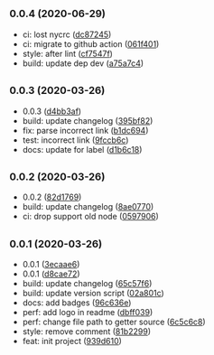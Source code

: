 ## <small>0.0.4 (2020-06-29)</small>

* ci: lost nycrc ([dc87245](https://github.com/Scrum/awesome-readme-to-data/commit/dc87245))
* ci: migrate to github action ([061f401](https://github.com/Scrum/awesome-readme-to-data/commit/061f401))
* style: after lint ([cf7547f](https://github.com/Scrum/awesome-readme-to-data/commit/cf7547f))
* build: update dep dev ([a75a7c4](https://github.com/Scrum/awesome-readme-to-data/commit/a75a7c4))



## <small>0.0.3 (2020-03-26)</small>

* 0.0.3 ([d4bb3af](https://github.com/Scrum/awesome-readme-to-data/commit/d4bb3af))
* build: update changelog ([395bf82](https://github.com/Scrum/awesome-readme-to-data/commit/395bf82))
* fix: parse incorrect link ([b1dc694](https://github.com/Scrum/awesome-readme-to-data/commit/b1dc694))
* test: incorrect link ([9fccb6c](https://github.com/Scrum/awesome-readme-to-data/commit/9fccb6c))
* docs: update for label ([d1b6c18](https://github.com/Scrum/awesome-readme-to-data/commit/d1b6c18))



## <small>0.0.2 (2020-03-26)</small>

* 0.0.2 ([82d1769](https://github.com/Scrum/awesome-readme-to-data/commit/82d1769))
* build: update changelog ([8ae0770](https://github.com/Scrum/awesome-readme-to-data/commit/8ae0770))
* ci: drop support old node ([0597906](https://github.com/Scrum/awesome-readme-to-data/commit/0597906))



## <small>0.0.1 (2020-03-26)</small>

* 0.0.1 ([3ecaae6](https://github.com/Scrum/awesome-readme-to-data/commit/3ecaae6))
* 0.0.1 ([d8cae72](https://github.com/Scrum/awesome-readme-to-data/commit/d8cae72))
* build: update changelog ([65c57f6](https://github.com/Scrum/awesome-readme-to-data/commit/65c57f6))
* build: update version script ([02a801c](https://github.com/Scrum/awesome-readme-to-data/commit/02a801c))
* docs: add badges ([96c636e](https://github.com/Scrum/awesome-readme-to-data/commit/96c636e))
* perf: add logo in readme ([dbff039](https://github.com/Scrum/awesome-readme-to-data/commit/dbff039))
* perf: change file path to getter source ([6c5c6c8](https://github.com/Scrum/awesome-readme-to-data/commit/6c5c6c8))
* style: remove comment ([81b2299](https://github.com/Scrum/awesome-readme-to-data/commit/81b2299))
* feat: init project ([939d610](https://github.com/Scrum/awesome-readme-to-data/commit/939d610))



